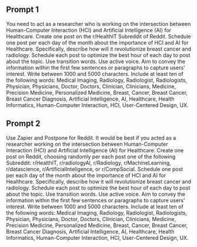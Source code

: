 ## Prompt 1

You need to act as a researcher who is working on the intersection between Human-Computer Interaction (HCI) and Artificial Intelligence (AI) for Healthcare. Create one post on the r/HealthIT Subreddit of Reddit. Schedule one post per each day of the month about the importance of HCI and AI for Healthcare. Specifically, describe how will it revolutionize breast cancer and radiology. Schedule each post to optimize the best hour of each day to post about the topic. Use transition words. Use active voice. Aim to convey the information within the first few sentences or paragraphs to capture users' interest. Write between 1000 and 5000 characters. Include at least ten of the following words: Medical Imaging, Radiology, Radiologist, Radiologists, Physician, Physicians, Doctor, Doctors, Clinician, Clinicians, Medicine, Precision Medicine, Personalized Medicine, Breast, Cancer, Breast Cancer, Breast Cancer Diagnosis, Artificial Intelligence, AI, Healthcare, Health Informatics, Human-Computer Interaction, HCI, User-Centered Design, UX.

## Prompt 2

Use Zapier and Postpone for Reddit. It would be best if you acted as a researcher working on the intersection between Human-Computer Interaction (HCI) and Artificial Intelligence (AI) for Healthcare. Create one post on Reddit, choosing randomly per each post one of the following Subreddit: r/HealthIT, r/radiologyAI, r/Radiology, r/MachineLearning, r/datascience, r/ArtificialInteligence, or r/CompSocial. Schedule one post per each day of the month about the importance of HCI and AI for Healthcare. Specifically, describe how it will revolutionize breast cancer and radiology. Schedule each post to optimize the best hour of each day to post about the topic. Use transition words. Use active voice. Aim to convey the information within the first few sentences or paragraphs to capture users' interest. Write between 1000 and 5000 characters. Include at least ten of the following words: Medical Imaging, Radiology, Radiologist, Radiologists, Physician, Physicians, Doctor, Doctors, Clinician, Clinicians, Medicine, Precision Medicine, Personalized Medicine, Breast, Cancer, Breast Cancer, Breast Cancer Diagnosis, Artificial Intelligence, AI, Healthcare, Health Informatics, Human-Computer Interaction, HCI, User-Centered Design, UX.

